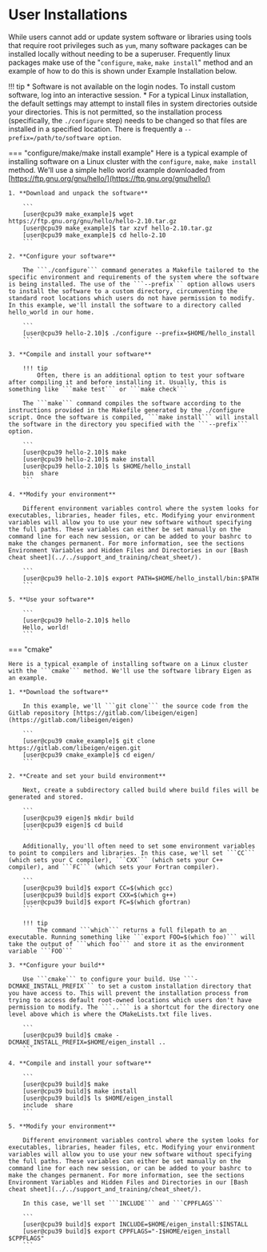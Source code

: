 # User Installations

While users cannot add or update system software or libraries using tools that require root privileges such as ```yum```, many software packages can be installed locally without needing to be a superuser. Frequently linux packages make use of the "```configure```, ```make```, ```make install```" method and an example of how to do this is shown under Example Installation below. 

!!! tip 
    * Software is not available on the login nodes. To install custom software, log into an interactive session.
    * For a typical Linux installation, the default settings may attempt to install files in system directories outside your directories. This is not permitted, so the installation process (specifically, the ```./configure``` step) needs to be changed so that files are installed in a specified location.  There is frequently a ```--prefix=/path/to/software option```.
    
=== "configure/make/make install example"
    Here is a typical example of installing software on a Linux cluster with the ```configure```, ```make```, ```make install``` method. We'll use a simple hello world example downloaded from [https://ftp.gnu.org/gnu/hello/](https://ftp.gnu.org/gnu/hello/)

    1. **Download and unpack the software**

        ```
        [user@cpu39 make_example]$ wget https://ftp.gnu.org/gnu/hello/hello-2.10.tar.gz
        [user@cpu39 make_example]$ tar xzvf hello-2.10.tar.gz 
        [user@cpu39 make_example]$ cd hello-2.10
        ```
    
    2. **Configure your software**

        The ```./configure``` command generates a Makefile tailored to the specific environment and requirements of the system where the software is being installed. The use of the ```--prefix``` option allows users to install the software to a custom directory, circumventing the standard root locations which users do not have permission to modify. In this example, we'll install the software to a directory called hello_world in our home. 

        ```
        [user@cpu39 hello-2.10]$ ./configure --prefix=$HOME/hello_install
        ```
    
    3. **Compile and install your software**

        !!! tip
            Often, there is an additional option to test your software after compiling it and before installing it. Usually, this is something like ```make test``` or ```make check```

        The ```make``` command compiles the software according to the instructions provided in the Makefile generated by the ./configure script. Once the software is compiled, ```make install``` will install the software in the directory you specified with the ```--prefix``` option.

        ```
        [user@cpu39 hello-2.10]$ make
        [user@cpu39 hello-2.10]$ make install
        [user@cpu39 hello-2.10]$ ls $HOME/hello_install 
        bin  share
        ```

    4. **Modify your environment**

        Different environment variables control where the system looks for executables, libraries, header files, etc. Modifying your environment variables will allow you to use your new software without specifying the full paths. These variables can either be set manually on the command line for each new session, or can be added to your bashrc to make the changes permanent. For more information, see the sections Environment Variables and Hidden Files and Directories in our [Bash cheat sheet](../../support_and_training/cheat_sheet/).

        ```
        [user@cpu39 hello-2.10]$ export PATH=$HOME/hello_install/bin:$PATH
        ```

    5. **Use your software**

        ```
        [user@cpu39 hello-2.10]$ hello
        Hello, world!
        ```

=== "cmake"

    Here is a typical example of installing software on a Linux cluster with the ```cmake``` method. We'll use the software library Eigen as an example. 

    1. **Download the software**

        In this example, we'll ```git clone``` the source code from the Gitlab repository [https://gitlab.com/libeigen/eigen](https://gitlab.com/libeigen/eigen)

        ```
        [user@cpu39 cmake_example]$ git clone https://gitlab.com/libeigen/eigen.git
        [user@cpu39 cmake_example]$ cd eigen/
        ```

    2. **Create and set your build environment**

        Next, create a subdirectory called build where build files will be generated and stored. 
        
        ```
        [user@cpu39 eigen]$ mkdir build
        [user@cpu39 eigen]$ cd build
        ```

        Additionally, you'll often need to set some environment variables to point to compilers and libraries. In this case, we'll set ```CC``` (which sets your C compiler), ```CXX``` (which sets your C++ compiler), and ```FC``` (which sets your Fortran compiler).

        ```
        [user@cpu39 build]$ export CC=$(which gcc)
        [user@cpu39 build]$ export CXX=$(which g++)
        [user@cpu39 build]$ export FC=$(which gfortran)
        ```

        !!! tip
            The command ```which``` returns a full filepath to an executable. Running something like ```export FOO=$(which foo)``` will take the output of ```which foo``` and store it as the environment variable ```FOO```

    3. **Configure your build**

        Use ```cmake``` to configure your build. Use ```-DCMAKE_INSTALL_PREFIX``` to set a custom installation directory that you have access to. This will prevent the installation process from trying to access default root-owned locations which users don't have permission to modify. The ```..``` is a shortcut for the directory one level above which is where the CMakeLists.txt file lives.

        ```
        [user@cpu39 build]$ cmake -DCMAKE_INSTALL_PREFIX=$HOME/eigen_install ..
        ```

    4. **Compile and install your software**

        ```
        [user@cpu39 build]$ make
        [user@cpu39 build]$ make install
        [user@cpu39 build]$ ls $HOME/eigen_install
        include  share
        ```
    
    5. **Modify your environment**

        Different environment variables control where the system looks for executables, libraries, header files, etc. Modifying your environment variables will allow you to use your new software without specifying the full paths. These variables can either be set manually on the command line for each new session, or can be added to your bashrc to make the changes permanent. For more information, see the sections Environment Variables and Hidden Files and Directories in our [Bash cheat sheet](../../support_and_training/cheat_sheet/).

        In this case, we'll set ```INCLUDE``` and ```CPPFLAGS```

        ```
        [user@cpu39 build]$ export INCLUDE=$HOME/eigen_install:$INSTALL
        [user@cpu39 build]$ export CPPFLAGS="-I$HOME/eigen_install $CPPFLAGS"
        ```

